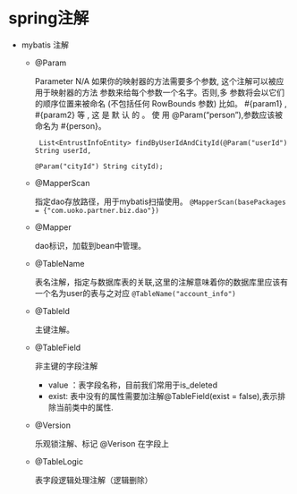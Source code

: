 # spring注解
  
* mybatis 注解

  * @Param	
  
    Parameter	N/A	如果你的映射器的方法需要多个参数, 这个注解可以被应用于映射器的方法
  参数来给每个参数一个名字。否则,多 参数将会以它们的顺序位置来被命名 
  (不包括任何 RowBounds 参数) 比如。 #{param1} , #{param2} 等 , 
  这 是 默 认 的 。 使 用 @Param(“person”),参数应该被命名为 #{person}。
    ```
     List<EntrustInfoEntity> findByUserIdAndCityId(@Param("userId") String userId,
                                                     @Param("cityId") String cityId);
    ```
  
  * @MapperScan
    
    指定dao存放路径，用于mybatis扫描使用。
    `@MapperScan(basePackages = {"com.uoko.partner.biz.dao"})`
  
  * @Mapper 
   
    dao标识，加载到bean中管理。
  
  * @TableName
  
    表名注解，指定与数据库表的关联,这里的注解意味着你的数据库里应该有一个名为user的表与之对应
   `@TableName("account_info")`
   
  * @TableId
    
    主键注解。
  
  * @TableField
    
    非主键的字段注解
     * value ：表字段名称，目前我们常用于is_deleted
     * exist: 表中没有的属性需要加注解@TableField(exist = false),表示排除当前类中的属性.
  
  * @Version
  
    乐观锁注解、标记 @Verison 在字段上
  
  * @TableLogic
    
    表字段逻辑处理注解（逻辑删除）
    
     